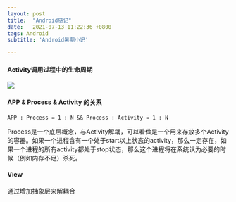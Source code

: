 ```yaml
---
layout: post
title:  "Android随记"
date:   2021-07-13 11:22:36 +0800
tags: Android
subtitle: 'Android暑期小记'

---
```


#### Activity调用过程中的生命周期

![](../asserts/Androidlife.png)


#### APP & Process & Activity 的关系

```text
APP : Process = 1 : N && Process : Activity = 1 : N
```

Process是一个底层概念，与Activity解耦，可以看做是一个用来存放多个Activity的容器。如果一个进程含有一个处于start以上状态的activity，那么一定存在，如果一个进程的所有activity都处于stop状态，那么这个进程将在系统认为必要的时候（例如内存不足）杀死。

#### View

通过增加抽象层来解耦合